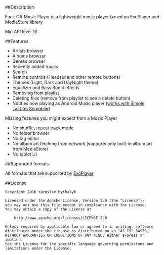 ##Description

Fuck Off Music Player is a lightweight music player based on ExoPlayer and MediaStore library

Min API level 16

##Features

 - Artists browser
 - Albums browser
 - Genres browser
 - Recently added tracks
 - Search
 - Remote controls (Headset and other remote buttons)
 - Themes (Light, Dark and DayNight theme)
 - Equalizer and Bass Boost effects
 - Removing from playlist
 - Deleting files (remove from playlist to see a delete button)
 - Notifies now playing as Android Music player ([works with Simple Last.fm Scrobbler](https://play.google.com/store/apps/details?id=com.adam.aslfms))
 
Missing features you might expect from a Music Player
 - No shuffle, repeat track mode
 - No folder browser
 - No tag editor
 - No album art fetching from network (supports only built-in album art from MediaStore)
 - No tablet UI
 
##Supported formats

All formats that are supported by [ExoPlayer](https://google.github.io/ExoPlayer/supported-formats.html)

##License

```
Copyright 2016 Yaroslav Mytkalyk

Licensed under the Apache License, Version 2.0 (the "License");
you may not use this file except in compliance with the License.
You may obtain a copy of the License at

    http://www.apache.org/licenses/LICENSE-2.0

Unless required by applicable law or agreed to in writing, software
distributed under the License is distributed on an "AS IS" BASIS,
WITHOUT WARRANTIES OR CONDITIONS OF ANY KIND, either express or implied.
See the License for the specific language governing permissions and
limitations under the License.

```
